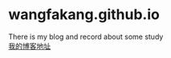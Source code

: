 # wangfakang.github.io    
There is my blog and record about some study     
[我的博客地址](http://wangfakang.github.io/)
